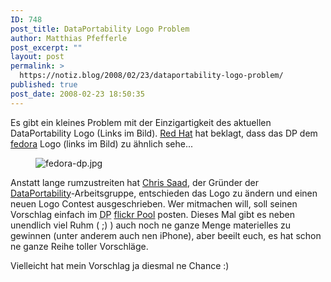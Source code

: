 ```yaml
---
ID: 748
post_title: DataPortability Logo Problem
author: Matthias Pfefferle
post_excerpt: ""
layout: post
permalink: >
  https://notiz.blog/2008/02/23/dataportability-logo-problem/
published: true
post_date: 2008-02-23 18:50:35
---
```

<!-- wp:paragraph -->
<p>Es gibt ein kleines Problem mit der Einzigartigkeit des aktuellen DataPortability Logo (Links im Bild). <a href="http://www.redhat.de/">Red Hat</a> hat beklagt, dass das DP dem <a href="http://fedoraproject.org/">fedora</a> Logo (links im Bild) zu ähnlich sehe...</p>
<!-- /wp:paragraph -->

<!-- wp:image {"align":"center"} -->
<figure class="wp-block-image aligncenter"><img src="https://notiz.blog/wp-content/uploads/2008/02/fedora-dp.jpg" alt="fedora-dp.jpg" /></figure>
<!-- /wp:image -->

<!-- wp:paragraph -->
<p>Anstatt lange rumzustreiten hat <a href="http://chrissaad.wordpress.com/2008/02/22/dataportability-logo-competition/">Chris Saad</a>, der Gründer der <a href="http://www.dataportability.org/">DataPortability</a>-Arbeitsgruppe, entschieden das Logo zu ändern und einen neuen Logo Contest ausgeschrieben. Wer mitmachen will, soll seinen Vorschlag einfach im <abbr title="DataPortability">DP</abbr> <a href="http://www.flickr.com/groups/592496@N21/pool/">flickr Pool</a> posten. Dieses Mal gibt es neben unendlich viel Ruhm ( ;) ) auch noch ne ganze Menge materielles zu gewinnen (unter anderem auch nen iPhone), aber beeilt euch, es hat schon ne ganze Reihe toller Vorschläge.</p>
<!-- /wp:paragraph -->

<!-- wp:paragraph -->
<p>Vielleicht hat mein Vorschlag ja diesmal ne Chance :)</p>
<!-- /wp:paragraph -->
